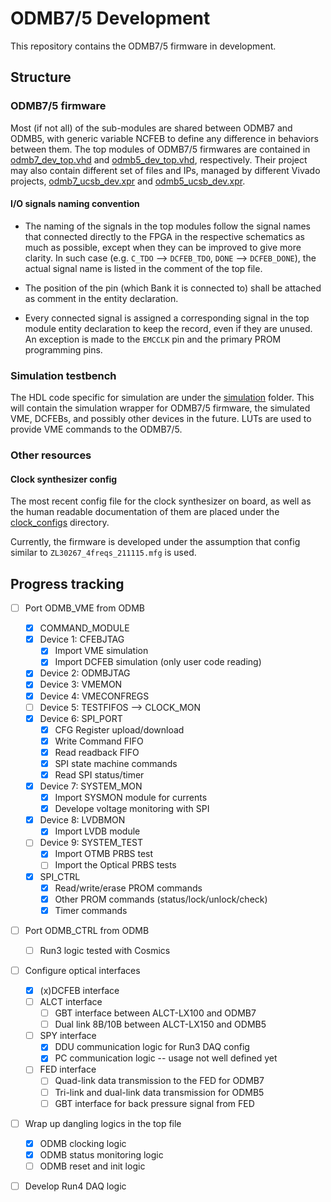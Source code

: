# ODMB7/5 Development

This repository contains the ODMB7/5 firmware in development.

## Structure

### ODMB7/5 firmware
Most (if not all) of the sub-modules are shared between ODMB7 and ODMB5, with generic variable NCFEB to define any difference in behaviors between them.
The top modules of ODMB7/5 firmwares are contained in [odmb7_dev_top.vhd](/source/odmb7_dev_top.vhd) and [odmb5_dev_top.vhd](/source/odmb5_dev_top.vhd), respectively.
Their project may also contain different set of files and IPs, managed by different Vivado projects, [odmb7_ucsb_dev.xpr](/project/odmb7_ucsb_dev.xpr) and [odmb5_ucsb_dev.xpr](/project/odmb5_ucsb_dev.xpr).

#### I/O signals naming convention
- The naming of the signals in the top modules follow the signal names that connected directly to the FPGA in the respective schematics as much as possible, except when they can be
  improved to give more clarity. In such case (e.g. `C_TDO` --> `DCFEB_TDO`, `DONE` --> `DCFEB_DONE`), the actual signal name is listed in the comment of the top file.

- The position of the pin (which Bank it is connected to) shall be attached as comment in the entity declaration.

- Every connected signal is assigned a corresponding signal in the top module entity declaration to keep the record, even if they are unused. An exception is made to the `EMCCLK` 
  pin and the primary PROM programming pins.

### Simulation testbench
The HDL code specific for simulation are under the [simulation](/simulation) folder. This will contain the simulation wrapper for ODMB7/5 firmware, the simulated VME, DCFEBs, and possibly
other devices in the future. LUTs are used to provide VME commands to the ODMB7/5.

### Other resources
#### Clock synthesizer config
The most recent config file for the clock synthesizer on board, as well as the human readable documentation of them are placed under the [clock_configs](/resources/clock_configs) directory.

Currently, the firmware is developed under the assumption that config similar to `ZL30267_4freqs_211115.mfg` is used.

## Progress tracking

- [ ] Port ODMB_VME from ODMB
  - [X] COMMAND_MODULE
  - [X] Device 1: CFEBJTAG
    - [X] Import VME simulation
    - [X] Import DCFEB simulation (only user code reading)
  - [X] Device 2: ODMBJTAG
  - [X] Device 3: VMEMON
  - [X] Device 4: VMECONFREGS
  - [ ] Device 5: TESTFIFOS --> CLOCK_MON
  - [X] Device 6: SPI_PORT
    - [X] CFG Register upload/download
    - [X] Write Command FIFO
    - [X] Read readback FIFO
    - [X] SPI state machine commands
    - [X] Read SPI status/timer
  - [X] Device 7: SYSTEM_MON
    - [X] Import SYSMON module for currents
    - [X] Develope voltage monitoring with SPI 
  - [X] Device 8: LVDBMON
    - [X] Import LVDB module
  - [ ] Device 9: SYSTEM_TEST
    - [X] Import OTMB PRBS test
    - [ ] Import the Optical PRBS tests
  - [X] SPI_CTRL
    - [X] Read/write/erase PROM commands
    - [X] Other PROM commands (status/lock/unlock/check)
    - [X] Timer commands

- [ ] Port ODMB_CTRL from ODMB
  - [ ] Run3 logic tested with Cosmics

- [ ] Configure optical interfaces
  - [X] (x)DCFEB interface
  - [ ] ALCT interface
    - [ ] GBT interface between ALCT-LX100 and ODMB7
    - [ ] Dual link 8B/10B between ALCT-LX150 and ODMB5
  - [ ] SPY interface
    - [X] DDU communication logic for Run3 DAQ config
    - [X] PC communication logic -- usage not well defined yet
  - [ ] FED interface
    - [ ] Quad-link data transmission to the FED for ODMB7
    - [ ] Tri-link and dual-link data transmission for ODMB5
    - [ ] GBT interface for back pressure signal from FED
  
- [ ] Wrap up dangling logics in the top file
  - [X] ODMB clocking logic 
  - [X] ODMB status monitoring logic 
  - [ ] ODMB reset and init logic

- [ ] Develop Run4 DAQ logic

